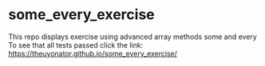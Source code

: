 # some_every_exercise
This repo displays exercise using advanced array methods some and every
To see that all tests passed click the link: https://theuyonator.github.io/some_every_exercise/
